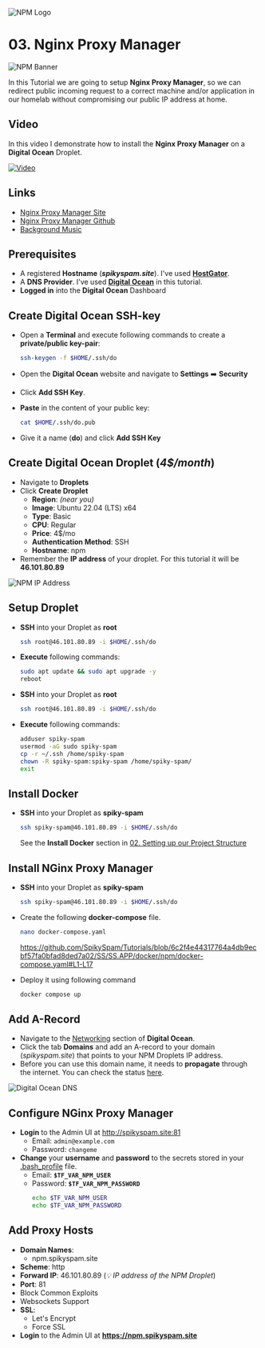 ![NPM Logo](_assets/images/nginx_proxy.png)
# 03. Nginx Proxy Manager

![NPM Banner](_assets/images/nginx_proxy_banner.png)

In this Tutorial we are going to setup **Nginx Proxy Manager**, so we can redirect public incoming request to a correct machine and/or application in our homelab without compromising our public IP address at home.

## Video

In this video I demonstrate how to install the **Nginx Proxy Manager** on a **Digital Ocean** Droplet.

[![Video](_assets/images/nginx_proxy_video.png)](https://youtu.be/CsO7Y5NKnYo)

## Links

- [Nginx Proxy Manager Site](https://nginxproxymanager.com)
- [Nginx Proxy Manager Github](https://github.com/NginxProxyManager/nginx-proxy-manager)
- [Background Music](https://freesound.org/people/Seth_Makes_Sounds/sounds/670039/)

## Prerequisites

- A registered **Hostname** (***spikyspam.site***). I've used **[HostGator](https://www.hostgator.com)**.
- A **DNS Provider**. I've used **[Digital Ocean](https://digitalocean.com)** in this tutorial.
- **Logged in** into the **Digital Ocean** Dashboard

## Create Digital Ocean SSH-key

- Open a **Terminal** and execute following commands to create a **private/public key-pair**:
  ```bash
  ssh-keygen -f $HOME/.ssh/do
  ```

- Open the **Digital Ocean** website and navigate to **Settings** ➡️ **Security** 
- Click **Add SSH Key**.
- **Paste** in the content of your public key: 
  ```bash
  cat $HOME/.ssh/do.pub
  ```

- Give it a name (**do**) and click **Add SSH Key**

## Create Digital Ocean Droplet (*4$/month*)

- Navigate to **Droplets**
- Click **Create Droplet**
  - **Region**: *(near you)*
  - **Image**: Ubuntu 22.04 (LTS) x64
  - **Type**: Basic
  - **CPU**: Regular
  - **Price**: 4$/mo
  - **Authentication Method**: SSH
  - **Hostname**: npm
- Remember the **IP address** of your droplet. For this tutorial it will be **46.101.80.89**

![NPM IP Address](_assets/images/ip.png)

## Setup Droplet

- **SSH** into your Droplet as **root**
  ```bash
  ssh root@46.101.80.89 -i $HOME/.ssh/do
  ```

- **Execute** following commands:
  ```bash
  sudo apt update && sudo apt upgrade -y
  reboot
  ```

- **SSH** into your Droplet as **root**
  ```bash
  ssh root@46.101.80.89 -i $HOME/.ssh/do
  ```

- **Execute** following commands:
  ```bash
  adduser spiky-spam
  usermod -aG sudo spiky-spam
  cp -r ~/.ssh /home/spiky-spam
  chown -R spiky-spam:spiky-spam /home/spiky-spam/
  exit
  ```

## Install Docker

- **SSH** into your Droplet as **spiky-spam**
  ```bash
  ssh spiky-spam@46.101.80.89 -i $HOME/.ssh/do
  ```
  See the **Install Docker** section in [02. Setting up our Project Structure](../02_setting_up_our_project_structure/README.md#install-docker) 

## Install NGinx Proxy Manager

- **SSH** into your Droplet as **spiky-spam**
  ```bash
  ssh spiky-spam@46.101.80.89 -i $HOME/.ssh/do
  ```

- Create the following **docker-compose** file.

  ```bash
  nano docker-compose.yaml
  ```

  https://github.com/SpikySpam/Tutorials/blob/6c2f4e44317764a4db9ecbf57fa0bfad8ded7a02/SS/SS.APP/docker/npm/docker-compose.yaml#L1-L17

- Deploy it using following command
  ```bash
  docker compose up
  ```

## Add A-Record 

- Navigate to the [Networking](https://cloud.digitalocean.com/networking) section of **Digital Ocean**.
- Click the tab **Domains** and add an A-record to your domain (*spikyspam.site*) that points to your NPM Droplets IP address.
- Before you can use this domain name, it needs to **propagate** through the internet. You can check the status [here](https://dnschecker.org/).

![Digital Ocean DNS](_assets/images/dns.png)

## Configure NGinx Proxy Manager

- **Login** to the Admin UI at http://spikyspam.site:81
    - Email: `admin@example.com`
    - Password: `changeme`
- **Change** your **username** and **password** to the secrets stored in your  [.bash_profile](../SS/.bash_profile_public) file.
  - Email: **`$TF_VAR_NPM_USER`**
  - Password: **`$TF_VAR_NPM_PASSWORD`**
    ```bash
    echo $TF_VAR_NPM_USER
    echo $TF_VAR_NPM_PASSWORD
    ```

## Add Proxy Hosts

- **Domain Names**: 
  - npm.spikyspam.site
- **Scheme**: http
- **Forward IP**: 46.101.80.89 (*💡 IP address of the NPM Droplet*)
- **Port**: 81
- Block Common Exploits
- Websockets Support
- **SSL**:
  - Let's Encrypt
  - Force SSL
- **Login** to the Admin UI at **https://npm.spikyspam.site**
